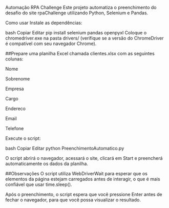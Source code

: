 Automação RPA Challenge
Este projeto automatiza o preenchimento do desafio do site rpaChallenge utilizando Python, Selenium e Pandas.

Como usar
Instale as dependências:

bash
Copiar
Editar
pip install selenium pandas openpyxl
Coloque o chromedriver.exe na pasta drivers/ (verifique se a versão do ChromeDriver é compatível com seu navegador Chrome).

##Prepare uma planilha Excel chamada clientes.xlsx com as seguintes colunas:

Nome

Sobrenome

Empresa

Cargo

Endereco

Email

Telefone

Execute o script:

bash
Copiar
Editar
python PreenchimentoAutomatico.py

O script abrirá o navegador, acessará o site, clicará em Start e preencherá automaticamente os dados da planilha.

##Observações
O script utiliza WebDriverWait para esperar que os elementos da página estejam carregados antes de interagir, o que é mais confiável que usar time.sleep().


Após o preenchimento, o script espera que você pressione Enter antes de fechar o navegador, para que você possa visualizar o resultado.
